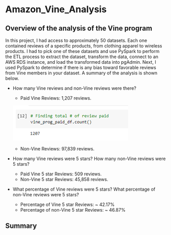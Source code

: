 # Amazon_Vine_Analysis

## Overview of the analysis of the Vine program
In this project, I had access to approximately 50 datasets. Each one contained reviews of a specific products, from clothing apparel to wireless products. I had to pick one of these datasets and use PySpark to perform the ETL process to extract the dataset, transform the data, connect to an AWS RDS instance, and load the transformed data into pgAdmin. Next, I used PySpark to determine if there is any bias toward favorable reviews from Vine members in your dataset. A summary of the analysis is shown below.

* How many Vine reviews and non-Vine reviews were there?
    * Paid Vine Reviews: 1,207 reviews.

    ![PaidAll.PNG](Resources/PaidAll.PNG)

    * Non-Vine Reviews: 97,839 reviews.


* How many Vine reviews were 5 stars? How many non-Vine reviews were 5 stars?
    * Paid Vine 5 star Reviews: 509 reviews.
    * Non-Vine 5 star Reviews: 45,858 reviews.
    
* What percentage of Vine reviews were 5 stars? What percentage of non-Vine reviews were 5 stars?
    * Percentage of Vine 5 star Reviews: ~ 42.17%
    * Percentage of non-Vine 5 star Reviews: ~ 46.87%

## Summary

